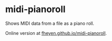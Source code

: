 # midi-pianoroll

Shows MIDI data from a file as a piano roll.

Online version at [fheyen.github.io/midi-pianoroll](https://fheyen.github.io/midi-pianoroll/).
